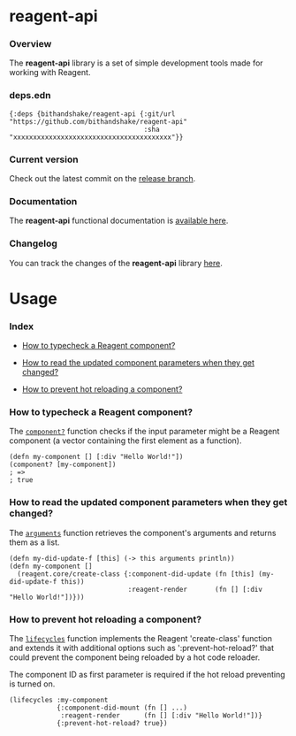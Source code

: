 
# reagent-api

### Overview

The <strong>reagent-api</strong> library is a set of simple development tools made
for working with Reagent.

### deps.edn

```
{:deps {bithandshake/reagent-api {:git/url "https://github.com/bithandshake/reagent-api"
                                  :sha     "xxxxxxxxxxxxxxxxxxxxxxxxxxxxxxxxxxxxxxxx"}}
```

### Current version

Check out the latest commit on the [release branch](https://github.com/bithandshake/reagent-api/tree/release).

### Documentation

The <strong>reagent-api</strong> functional documentation is [available here](documentation/COVER.md).

### Changelog

You can track the changes of the <strong>reagent-api</strong> library [here](CHANGES.md).

# Usage

### Index

- [How to typecheck a Reagent component?](#how-to-typecheck-a-reagent-component)

- [How to read the updated component parameters when they get changed?](#how-to-read-the-updated-component-parameters-when-they-get-changed)

- [How to prevent hot reloading a component?](#how-to-prevent-hot-reloading-a-component)

### How to typecheck a Reagent component?

The [`component?`](documentation/cljs/reagent/API.md/#component) function
checks if the input parameter might be a Reagent component (a vector containing
the first element as a function).

```
(defn my-component [] [:div "Hello World!"])
(component? [my-component])
; =>
; true
```

### How to read the updated component parameters when they get changed?

The [`arguments`](documentation/cljs/reagent/API.md/#arguments) function
retrieves the component's arguments and returns them as a list.

```
(defn my-did-update-f [this] (-> this arguments println))
(defn my-component []
  (reagent.core/create-class {:component-did-update (fn [this] (my-did-update-f this))
                              :reagent-render       (fn [] [:div "Hello World!"])}))
```

### How to prevent hot reloading a component?

The [`lifecycles`](documentation/cljs/reagent/API.md/#lifecycles) function
implements the Reagent 'create-class' function and extends it with additional
options such as ':prevent-hot-reload?' that could prevent the component being
reloaded by a hot code reloader.

The component ID as first parameter is required if the hot reload preventing is turned on.

```
(lifecycles :my-component
            {:component-did-mount (fn [] ...)
             :reagent-render      (fn [] [:div "Hello World!"])}
            {:prevent-hot-reload? true})
```
